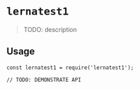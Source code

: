 # `lernatest1`

> TODO: description

## Usage

```
const lernatest1 = require('lernatest1');

// TODO: DEMONSTRATE API
```
